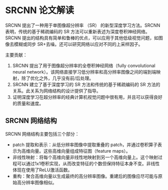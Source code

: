 # SRCNN 论文解读

SRCNN 提出了一种用于单图像超分辨率 （SR） 的新型深度学习方法。SRCNN 表明，传统的基于稀疏编码的 SR 方法可以重新表述为深度卷积神经网络。SRCNN 提出的结构具有简单和鲁棒的优点，可以应用于其他低级视觉问题，如图像去模糊或同步 SR+去噪。还可以研究网络以应对不同的上采样因子。

主要贡献：
1. SRCNN 提出了用于图像超分辨率的全卷积神经网络（fully convolutional neural network）。该网络直接学习低分辨率和高分辨率图像之间的端到端映射，除了优化之外，几乎没有前/后处理。
2. SRCNN 建立了基于深度学习的 SR 方法和传统的基于稀疏编码的 SR 方法的关系。此关系为网络结构的设计提供了指导。
3. 证明深度学习在超分辨率的经典计算机视觉问题中很有用，并且可以获得良好的质量和速度。

## SRCNN 网络结构

SRCNN 网络结构主要包括三个部分：

- patch 提取和表示：从低分辨率图像中提取重叠的 patch，并通过卷积算子表示为高维向量。这些高维向量组成特征图（feature maps）。
- 非线性映射：将每个高维向量非线性地映射到另一个高维向量上。这个映射过程可以通过1x1卷积实现，从而改变特征的个数但保持特征本身不变。非线性体现在使用了ReLU激活函数。
- 重构：聚合高维向量以生成最终的高分辨率图像。重建后的图像应尽可能与原始高分辨率图像相似。
